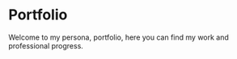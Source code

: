 # Portfolio #

Welcome to my persona, portfolio, here you can find my work and professional progress.
